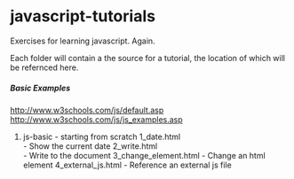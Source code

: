 javascript-tutorials
====================

Exercises for learning javascript. Again.

Each folder will contain a the source for a tutorial, the location of which will be refernced here.


##### Basic Examples
http://www.w3schools.com/js/default.asp
http://www.w3schools.com/js/js_examples.asp

1.  js-basic - starting from scratch
    1_date.html     
        - Show the current date
    2_write.html    
        - Write to the document
    3_change_element.html
        - Change an html element
    4_external_js.html
        - Reference an external js file

